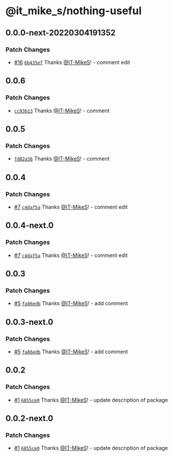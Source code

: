 # @it_mike_s/nothing-useful

## 0.0.0-next-20220304191352

### Patch Changes

- [#16](https://github.com/IT-MikeS/demo-repo/pull/16) [`6b435ef`](https://github.com/IT-MikeS/demo-repo/commit/6b435efdfecd63e914845cfa23eb91b29251589e) Thanks [@IT-MikeS](https://github.com/IT-MikeS)! - comment edit

## 0.0.6

### Patch Changes

- [`cc93b13`](https://github.com/IT-MikeS/demo-repo/commit/cc93b13b1c6bc82d978c508aaf44b91be6f60dd5) Thanks [@IT-MikeS](https://github.com/IT-MikeS)! - comment

## 0.0.5

### Patch Changes

- [`fd02a36`](https://github.com/IT-MikeS/demo-repo/commit/fd02a3655b5a58beb4a89e5962e632ed4e692e21) Thanks [@IT-MikeS](https://github.com/IT-MikeS)! - comment

## 0.0.4

### Patch Changes

- [#7](https://github.com/IT-MikeS/demo-repo/pull/7) [`c4daf5a`](https://github.com/IT-MikeS/demo-repo/commit/c4daf5ab43c96ebf1e4e7ce1f1cbcdf23d51b083) Thanks [@IT-MikeS](https://github.com/IT-MikeS)! - comment edit

## 0.0.4-next.0

### Patch Changes

- [#7](https://github.com/IT-MikeS/demo-repo/pull/7) [`c4daf5a`](https://github.com/IT-MikeS/demo-repo/commit/c4daf5ab43c96ebf1e4e7ce1f1cbcdf23d51b083) Thanks [@IT-MikeS](https://github.com/IT-MikeS)! - comment edit

## 0.0.3

### Patch Changes

- [#5](https://github.com/IT-MikeS/demo-repo/pull/5) [`fa86edb`](https://github.com/IT-MikeS/demo-repo/commit/fa86edb06c156e2978518e7bb0ec90afcb10edf8) Thanks [@IT-MikeS](https://github.com/IT-MikeS)! - add comment

## 0.0.3-next.0

### Patch Changes

- [#5](https://github.com/IT-MikeS/demo-repo/pull/5) [`fa86edb`](https://github.com/IT-MikeS/demo-repo/commit/fa86edb06c156e2978518e7bb0ec90afcb10edf8) Thanks [@IT-MikeS](https://github.com/IT-MikeS)! - add comment

## 0.0.2

### Patch Changes

- [#1](https://github.com/IT-MikeS/demo-repo/pull/1) [`6855ce0`](https://github.com/IT-MikeS/demo-repo/commit/6855ce040b280b33e4a3b5b15de35289636c8b9b) Thanks [@IT-MikeS](https://github.com/IT-MikeS)! - update description of package

## 0.0.2-next.0

### Patch Changes

- [#1](https://github.com/IT-MikeS/demo-repo/pull/1) [`6855ce0`](https://github.com/IT-MikeS/demo-repo/commit/6855ce040b280b33e4a3b5b15de35289636c8b9b) Thanks [@IT-MikeS](https://github.com/IT-MikeS)! - update description of package
